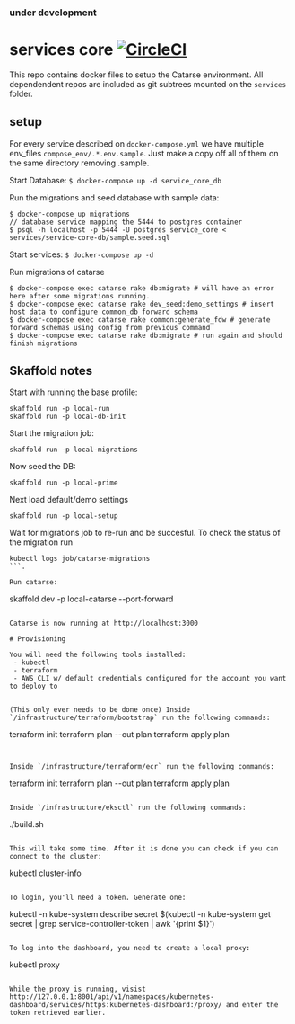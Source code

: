### under development

# services core [![CircleCI](https://circleci.com/gh/common-group/services-core.svg?style=svg)](https://circleci.com/gh/common-group/services-core)
This repo contains docker files to setup the Catarse environment. All dependendent repos are included as git subtrees mounted on the ```services``` folder.

## setup
For every service described on `docker-compose.yml` we have multiple env_files `compose_env/.*.env.sample`. Just make a copy off all of them on the same directory removing .sample.

Start Database:
`$ docker-compose up -d service_core_db`

Run the migrations and seed database with sample data:
```
$ docker-compose up migrations
// database service mapping the 5444 to postgres container
$ psql -h localhost -p 5444 -U postgres service_core < services/service-core-db/sample.seed.sql
```

Start services:
`$ docker-compose up -d`

Run migrations of catarse
```
$ docker-compose exec catarse rake db:migrate # will have an error here after some migrations running.
$ docker-compose exec catarse rake dev_seed:demo_settings # insert host data to configure common_db forward schema
$ docker-compose exec catarse rake common:generate_fdw # generate forward schemas using config from previous command
$ docker-compose exec catarse rake db:migrate # run again and should finish migrations
```

## Skaffold notes

Start with running the base profile:
```
skaffold run -p local-run
skaffold run -p local-db-init
```

Start the migration job:
```
skaffold run -p local-migrations
```

Now seed the DB:
```
skaffold run -p local-prime
```

Next load default/demo settings
```
skaffold run -p local-setup
```

Wait for migrations job to re-run and be succesful. To check the status of the migration run 
```
kubectl logs job/catarse-migrations
```. 

Run catarse:
```
skaffold dev -p local-catarse --port-forward
```

Catarse is now running at http://localhost:3000

# Provisioning

You will need the following tools installed:
 - kubectl
 - terraform
 - AWS CLI w/ default credentials configured for the account you want to deploy to


(This only ever needs to be done once) Inside `/infrastructure/terraform/bootstrap` run the following commands:

```
terraform init
terraform plan --out plan
terraform apply plan
```


Inside `/infrastructure/terraform/ecr` run the following commands:

```
terraform init
terraform plan --out plan
terraform apply plan
```

Inside `/infrastructure/eksctl` run the following commands:

```
./build.sh
```

This will take some time. After it is done you can check if you can connect to the cluster:

```
kubectl cluster-info
```

To login, you'll need a token. Generate one:

```
kubectl -n kube-system describe secret $(kubectl -n kube-system get secret | grep service-controller-token | awk '{print $1}')
```

To log into the dashboard, you need to create a local proxy:

```
kubectl proxy
```

While the proxy is running, visist http://127.0.0.1:8001/api/v1/namespaces/kubernetes-dashboard/services/https:kubernetes-dashboard:/proxy/ and enter the token retrieved earlier.

